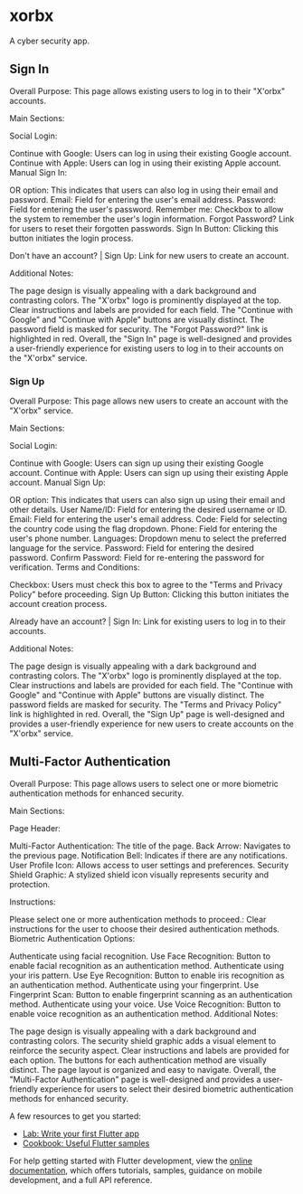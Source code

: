 # xorbx
A cyber security app.

## Sign In
Overall Purpose: This page allows existing users to log in to their "X'orbx" accounts.

Main Sections:

Social Login:

Continue with Google: Users can log in using their existing Google account.
Continue with Apple: Users can log in using their existing Apple account.
Manual Sign In:

OR option: This indicates that users can also log in using their email and password.
Email: Field for entering the user's email address.
Password: Field for entering the user's password.
Remember me: Checkbox to allow the system to remember the user's login information.
Forgot Password? Link for users to reset their forgotten passwords.
Sign In Button: Clicking this button initiates the login process.

Don't have an account? | Sign Up: Link for new users to create an account.

Additional Notes:

The page design is visually appealing with a dark background and contrasting colors.
The "X'orbx" logo is prominently displayed at the top.
Clear instructions and labels are provided for each field.
The "Continue with Google" and "Continue with Apple" buttons are visually distinct.
The password field is masked for security.
The "Forgot Password?" link is highlighted in red.
Overall, the "Sign In" page is well-designed and provides a user-friendly experience for existing users to log in to their accounts on the "X'orbx" service.


### Sign Up
Overall Purpose: This page allows new users to create an account with the "X'orbx" service.

Main Sections:

Social Login:

Continue with Google: Users can sign up using their existing Google account.
Continue with Apple: Users can sign up using their existing Apple account.
Manual Sign Up:

OR option: This indicates that users can also sign up using their email and other details.
User Name/ID: Field for entering the desired username or ID.
Email: Field for entering the user's email address.
Code: Field for selecting the country code using the flag dropdown.
Phone: Field for entering the user's phone number.
Languages: Dropdown menu to select the preferred language for the service.
Password: Field for entering the desired password.
Confirm Password: Field for re-entering the password for verification.
Terms and Conditions:

Checkbox: Users must check this box to agree to the "Terms and Privacy Policy" before proceeding.
Sign Up Button: Clicking this button initiates the account creation process.

Already have an account? | Sign In: Link for existing users to log in to their accounts.

Additional Notes:

The page design is visually appealing with a dark background and contrasting colors.
The "X'orbx" logo is prominently displayed at the top.
Clear instructions and labels are provided for each field.
The "Continue with Google" and "Continue with Apple" buttons are visually distinct.
The password fields are masked for security.
The "Terms and Privacy Policy" link is highlighted in red.
Overall, the "Sign Up" page is well-designed and provides a user-friendly experience for new users to create accounts on the "X'orbx" service.


## Multi-Factor Authentication

Overall Purpose: This page allows users to select one or more biometric authentication methods for enhanced security.

Main Sections:

Page Header:

Multi-Factor Authentication: The title of the page.
Back Arrow: Navigates to the previous page.
Notification Bell: Indicates if there are any notifications.
User Profile Icon: Allows access to user settings and preferences.
Security Shield Graphic: A stylized shield icon visually represents security and protection.

Instructions:

Please select one or more authentication methods to proceed.: Clear instructions for the user to choose their desired authentication methods.
Biometric Authentication Options:

Authenticate using facial recognition.
Use Face Recognition: Button to enable facial recognition as an authentication method.
Authenticate using your iris pattern.
Use Eye Recognition: Button to enable iris recognition as an authentication method.
Authenticate using your fingerprint.
Use Fingerprint Scan: Button to enable fingerprint scanning as an authentication method.
Authenticate using your voice.
Use Voice Recognition: Button to enable voice recognition as an authentication method.
Additional Notes:

The page design is visually appealing with a dark background and contrasting colors.
The security shield graphic adds a visual element to reinforce the security aspect.
Clear instructions and labels are provided for each option.
The buttons for each authentication method are visually distinct.
The page layout is organized and easy to navigate.
Overall, the "Multi-Factor Authentication" page is well-designed and provides a user-friendly experience for users to select their desired biometric authentication methods for enhanced security.



A few resources to get you started:

- [Lab: Write your first Flutter app](https://docs.flutter.dev/get-started/codelab)
- [Cookbook: Useful Flutter samples](https://docs.flutter.dev/cookbook)

For help getting started with Flutter development, view the
[online documentation](https://docs.flutter.dev/), which offers tutorials,
samples, guidance on mobile development, and a full API reference.
